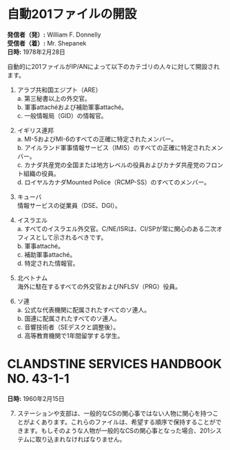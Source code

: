 # 自動201ファイルの開設

**発信者（発）:** William F. Donnelly  
**受信者（着）:** Mr. Shepanek  
**日時:** 1978年2月28日  

自動的に201ファイルがIP/ANによって以下のカテゴリの人々に対して開設されます。

1. アラブ共和国エジプト（ARE）  
   a. 第三秘書以上の外交官。  
   b. 軍事attachéおよび補助軍事attaché。  
   c. 一般情報局（GID）の情報官。  

2. イギリス連邦  
   a. MI-5およびMI-6のすべての正確に特定されたメンバー。  
   b. アイルランド軍事情報サービス（IMIS）のすべての正確に特定されたメンバー。  
   c. カナダ共産党の全国または地方レベルの役員およびカナダ共産党のフロント組織の役員。  
   d. ロイヤルカナダMounted Police（RCMP-SS）のすべてのメンバー。  

3. キューバ  
   情報サービスの従業員（DSE、DGI）。  

4. イスラエル  
   a. すべてのイスラエル外交官。C/NE/ISRは、CI/SPが常に関心のある二次オフィスとして示されるべきです。  
   b. 軍事attaché。  
   c. 補助軍事attaché。  
   d. 特定された情報官。  

5. 北ベトナム  
   海外に駐在するすべての外交官およびNFLSV（PRG）役員。  

6. ソ連  
   a. 公式な代表機関に配属されたすべてのソ連人。  
   b. 国連に配属されたすべてのソ連人。  
   c. 音響技術者（SEデスクと調整後）。  
   d. 高等教育機関で1年間留学する学生。  

# CLANDSTINE SERVICES HANDBOOK NO. 43-1-1

**日時:** 1960年2月15日  

7. ステーションや支部は、一般的なCSの関心事ではない人物に関心を持つことがよくあります。これらのファイルは、希望する順序で保持することができます。もしそのような人物が一般的なCSの関心事となった場合、201システムに取り込まれなければなりません。